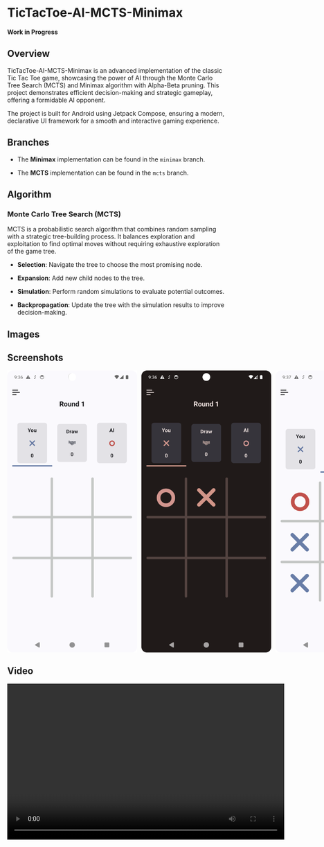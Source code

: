 
# TicTacToe-AI-MCTS-Minimax

**Work in Progress**

## Overview

TicTacToe-AI-MCTS-Minimax is an advanced implementation of the classic Tic Tac Toe game, showcasing the power of AI through the Monte Carlo Tree Search (MCTS) and Minimax algorithm with Alpha-Beta pruning. This project demonstrates efficient decision-making and strategic gameplay, offering a formidable AI opponent.

The project is built for Android using Jetpack Compose, ensuring a modern, declarative UI framework for a smooth and interactive gaming experience.
## Branches

-   The **Minimax** implementation can be found in the `minimax` branch.
    
-   The **MCTS** implementation can be found in the `mcts` branch.
## Algorithm

### Monte Carlo Tree Search (MCTS)
MCTS is a probabilistic search algorithm that combines random sampling with a strategic tree-building process. It balances exploration and exploitation to find optimal moves without requiring exhaustive exploration of the game tree.

-   **Selection**: Navigate the tree to choose the most promising node.

-   **Expansion**: Add new child nodes to the tree.

-   **Simulation**: Perform random simulations to evaluate potential outcomes.

-   **Backpropagation**: Update the tree with the simulation results to improve decision-making.

## Images

## Screenshots
<div style="display: flex; gap: 10px;">
    <img src="assets/screen_shot_1.png" width="300" alt="Screenshot 1">
    <img src="assets/screen_shot_2.png" width="300" alt="Screenshot 2">
    <img src="assets/screen_shot_3.png" width="300" alt="Screenshot 3">
</div>

## Video
<video width="640" height="360" controls>
  <source src="assets/minimax_alpha_beta.mp4" type="video/mp4">
  Your browser does not support the video tag.
</video>
